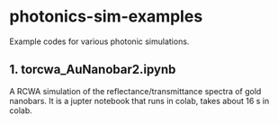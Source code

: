 # photonics-sim-examples
Example codes for various photonic simulations.

## 1. torcwa_AuNanobar2.ipynb
A RCWA simulation of the reflectance/transmittance spectra of gold nanobars. It is a jupter notebook that runs in colab, takes about 16 s in colab. 

